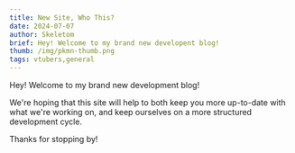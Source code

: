 ```yaml
---
title: New Site, Who This?
date: 2024-07-07
author: Skeletom
brief: Hey! Welcome to my brand new developent blog!
thumb: /img/pkmn-thumb.png
tags: vtubers,general
---
```


<!-- ![face_2](/img/face_2.png =100x100) -->

Hey! Welcome to my brand new development blog! 

<!--more-->

We're hoping that this site will help to both keep you more up-to-date with what we're working on, and keep ourselves on a more structured development cycle.

Thanks for stopping by!
